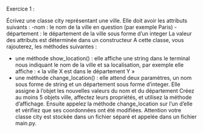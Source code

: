 Exercice 1 :


Écrivez une classe city représentant une ville. Elle doit avoir les attributs suivants :
-nom : le nom de la ville en question (par exemple Paris)
-département : le département de la ville sous forme d’un integer
La valeur des attributs est déterminée dans un constructeur
A cette classe, vous rajouterez, les méthodes suivantes :
- une méthode show_location() : elle affiche une string dans le terminal nous indiquant le
nom de la ville et sa localisation, par exemple elle affiche : « la ville X est dans le
département Y »
- une méthode change_location() : elle attend deux paramètres, un nom sous forme de
string et un département sous forme d’integer. Elle assigne à l’objet les nouvelles valeurs
du nom et du département
Créez au moins 5 objets ville, affectez leurs propriétés, et utilisez la méthode d’affichage.
Ensuite appelez la méthode change_location sur l’un d’elle et vérifiez que ses
coordonnées ont été modifiées.
Attention votre classe city est stockée dans un fichier séparé et appelée dans un fichier
main.py.
